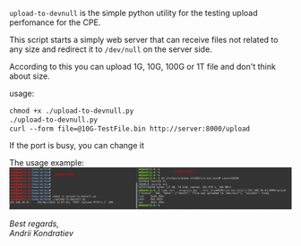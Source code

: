 `upload-to-devnull` is the simple python utility for the testing upload perfomance for the CPE.

This script starts a simply web server that can receive files not related to any size and redirect it to `/dev/null` on the server side. 

According to this you can upload 1G, 10G, 100G or 1T file and don't think about size.

usage:
```
chmod +x ./upload-to-devnull.py
./upload-to-devnull.py
curl --form file=@10G-TestFile.bin http://server:8000/upload
```

If the port is busy, you can change it

The usage example:
![The usage example](https://raw.githubusercontent.com/keedhost/upload-to-devnull/master/example.png "The usage example")

_Best regards,_<br />
_Andrii Kondratiev_
